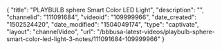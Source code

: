 {
    "title": "PLAYBULB sphere Smart Color LED Light",
    "description": "",
    "channelid": "111091684",
    "videoid": "109999966",
    "date_created": "1502524420",
    "date_modified": "1504049174",
    "type": "captivate",
    "layout": "channelVideo",
    "url": "\/bbbusa-latest-videos\/playbulb-sphere-smart-color-led-light-3-notes\/111091684-109999966"
}